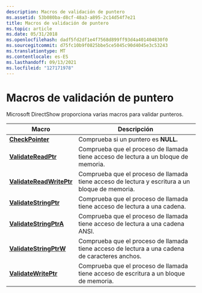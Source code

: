 ```yaml
---
description: Macros de validación de puntero
ms.assetid: 53b080ba-d8cf-48a3-a895-2c14d54f7e21
title: Macros de validación de puntero
ms.topic: article
ms.date: 05/31/2018
ms.openlocfilehash: dadf5fd2df1e4f7568d899ff93d4a401404830f0
ms.sourcegitcommit: d75fc10b9f0825bbe5ce5045c90d4045e3c53243
ms.translationtype: MT
ms.contentlocale: es-ES
ms.lasthandoff: 09/13/2021
ms.locfileid: "127171978"
---
```

# <a name="pointer-validation-macros"></a>Macros de validación de puntero

Microsoft DirectShow proporciona varias macros para validar punteros.



| Macro                                                | Descripción                                                                   |
|------------------------------------------------------|-------------------------------------------------------------------------------|
| [**CheckPointer**](checkpointer.md)                 | Comprueba si un puntero es **NULL.**                                         |
| [**ValidateReadPtr**](validatereadptr.md)           | Comprueba que el proceso de llamada tiene acceso de lectura a un bloque de memoria.          |
| [**ValidateReadWritePtr**](validatereadwriteptr.md) | Comprueba que el proceso de llamada tiene acceso de lectura y escritura a un bloque de memoria.    |
| [**ValidateStringPtr**](validatestringptr.md)       | Comprueba que el proceso de llamada tiene acceso de lectura a una cadena.                |
| [**ValidateStringPtrA**](validatestringptra.md)     | Comprueba que el proceso de llamada tiene acceso de lectura a una cadena ANSI.          |
| [**ValidateStringPtrW**](validatestringptrw.md)     | Comprueba que el proceso de llamada tiene acceso de lectura a una cadena de caracteres anchos. |
| [**ValidateWritePtr**](validatewriteptr.md)         | Comprueba que el proceso de llamada tiene acceso de escritura a un bloque de memoria.         |



 

 

 



